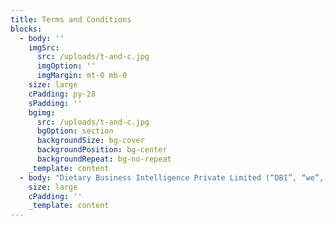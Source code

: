 ```yaml
---
title: Terms and Conditions
blocks:
  - body: ''
    imgSrc:
      src: /uploads/t-and-c.jpg
      imgOption: ''
      imgMargin: mt-0 mb-0
    size: large
    cPadding: py-28
    sPadding: ''
    bgimg:
      src: /uploads/t-and-c.jpg
      bgOption: section
      backgroundSize: bg-cover
      backgroundPosition: bg-center
      backgroundRepeat: bg-no-repeat
    _template: content
  - body: "Dietary Business Intelligence Private Limited (“DBI”, “we”, “us”, and phrases of comparable meanings) affords this internet site (in those phrases, we discuss with this web website online and any successor sites, the “Site”), to you challenge to the subsequent phrases and situations of usage (those “Terms”): Before the usage of the Site, please study those Terms You agree to those Terms, in addition to all regulations and recommendations which might be integrated into those Terms, whilst you get entry to or use the Site. You might not use this Site in case you don’t comply with all Terms. The term “you”, refers to you, the viewer or person of our Web Site.\n\n>\n\n## Acceptance Of Agreement\n\nThis Terms of Use Agreement (“Agreement”) governs your use of our web website online (the “Site”) and is binding on you. This Agreement is the handiest and whole settlement among us. It supersedes any previous agreements, representations and warranties with recognize to the web website online, its content material, merchandise, or offerings, in addition to the challenge matter.  We can also additionally amend this Agreement at any time, without previous work to you. You have to study the modern Agreement earlier than you operate the Site.\n\n>\n\n## Privacy Policy\n\nThis Agreement consists of our Privacy Policy. You agree that the Site can be used to collect, use, and divulge individually identifiable facts as defined withinside the Privacy Policy. \_\n\n>\n\n## Registration\n\nYou agree to those phrases and situations whilst you create an account at the Site. \_\_\_\_\n\nProvide correct, current, and whole facts (“Registration Data”) as asked via way of means of Site registration forms.\n\n>\n\n## Keep your password secure\n\nMaintain and directly replace your Registration Data and some other facts which you offer to DBI so that you can hold it current, correct, whole, and up to date\_\_\n\nAccept all dangers related to unauthorized get entry to in your Registration Data or some other facts which you offer us.\_All hobby in your DBI Account is your duty. You additionally need to pay all DBI fees.\n\n>\n\n## Refunds\n\nAny payment initiated or completed to DBI Account is non-refundable. Refund obligations are subjected to the nature of the business deal. However, we declare the payments for our services as non-refundable.\n\n>\n\n## Service Marks\n\nDBI software program and internet site are registered carrier marks.\_Other corporation and product names which might be stated in this Site can be emblems in their respective proprietor.\n\n>\n\n## Limited License; Permitted Uses\n\nA non-exclusive, nontransferable, and revocable license is granted to you \_\_\_\_\n\nThis Agreement ought to be accompanied so that you can advantage get entry to to and use the Site. \_\_\_\_\n\nYou can also additionally use the Site handiest for personal, internal, and non-industrial purposes \_\_\_\_\n\nYou can also additionally print off discrete facts handiest on your internal, personal, and non-industrial use, supplied you hold all copyrights and different regulations.\n\nYou can also additionally handiest use the offerings supplied via way of means of us thru this Site. They might not be resold, leased or supplied in some other way to anyone. User Prohibitions and Restrictions The following regulations and prohibitions observe in your license for having access to and the usage of the Site, in addition to any facts, files or substances (collectively “Content and Material”): \_\_\_\_\n\nCopy, print, (besides for the restrained motive said on this settlement), republished, display, transmit, transmit, rent, hire, or mortgage any shape or approach any or all component the Site or any Content and Material retrieved from it \_\_\_\_\n\nUsing Site and any substances from it to create, or as a component, any facts garage and retrieval gadget or database, facts base or comparable resource (in something media now exist or hereafter developed), for industrial distribution. This consists of sale, hire, apartment, or subscription. \_\_\_\_\n\nCreate compilations or by-product works from any Content or Materials at the Site \_\_\_\_\n\nUse Content or Materials at the Site in any manner that could infringe any copyrights, highbrow belongings rights, proprietary rights, or belongings rights people.\n\nRemove, adjust or difficult to understand any copyright notices or proprietary notices or phrases of use contained at the Site \_\_\_\_\n\nAny part of the Site may be accessed through the Internet or different generation this is to be had now or withinside the destiny \_\_\_\_\n\nRemove, decompile and disassemble any Site software program. Use any community tracking or discovery software program for Site structure determination. \_\_\n\nUse any guide or automated manner to extract facts from the Site \_\_\_\_\n\nUse the Site to acquire facts or transmit it \_\_\_\_\n\nunsolicited industrial e-mail \_\_\_\_\n\nEmail that makes use of headers, invalid domains, or different misleading way of addressing \_\_\_\_\n\nUnsolicited tele calls or facsimile transmissions \_\_\_\_\n\nUse the Site in a manner this is opposite to any relevant country or countrywide regulation concerning e-mail, facsimile transmissions, or phone solicitations\_\_\_\n\nExport or re-export the Site, any component thereof, and any software program on hand on or thru it, in violation the export manipulate legal guidelines of India Linking with the Site You can hyperlink our internet site handiest in case you are eligible as according to the situations enlisted below: \_\_\_\_\n\nYou ought to now no longer cast off or difficult to understand via way of means of framing or some other way, advertisements, copyright notices, or different notices in this Site. \_\_\_\n\nYour web website online isn’t concerned in unlawful or pornographic hobby \_\_\_\_\n\nYou ought to without delay stop linking to the Site upon our request\n\n>\n\n## Advertisers\n\nSponsorships and marketing and marketing can be protected at the Site. Sponsors and advertisers are answerable for making sure that the cloth submitted to be protected at the Site is accurate and in compliance with relevant legal guidelines.  We can’t be held answerable for any illegality, inaccuracy, or trouble in advertiser’s and sponsor’s substances. DBI360 internet site and software program has the authority to disclaim any commercial that appears irrelevant to them.\n\n>\n\n## Corrections, Errors and Changes\n\nWe don’t warrant or constitute that the Site is loose from errors, viruses, or different dangerous additives or that any defects could be fixed. The Site does now no longer assure that facts could be correct, reliable, timely, or in any other case reliable. We reserve the proper to adjust the internet site at any given time, with out word. We reserve the proper to adjust or cast off any content material, facts, or files performing in this Site at our sole discretion.\n\n>\n\n## Third Party Content\n\nSites can also additionally include celebration content material. These hyperlinks can also additionally can help you get entry to them.\_We can’t be held accountable or accountable for any errors, misstatements or defamation of regulation, defamation or omissions, falsehoods, obscenity or profanity in any statements, critiques, representations, or some other content material at the Site. \_The critiques and facts contained in celebration content material are entirely the author’s mind and do now no longer always mirror our beliefs.\n\n>\n\n## Unlawful Activity\n\nWe reserve the proper now no longer to analyze any lawsuits or violations of this Agreement.\n\n>\n\n## Indemnification\n\nYou comply with indemnify and guard us, our partners, officers, administrators and employees, successors and assigns, providers of facts, files, lawyers and advertisers (collectively, “Affiliated Parties”) from any legal responsibility loss, declare, expense, which include affordable legal professional fees, attributable to your violation of this Agreement and/or use of the Site.\n\n>\n\n## Disclaimer\n\nThe facts, content material, and files to be had from or thru this web website online are supplied “As is,” “As to be had,” with all faults, and all warranties expressed or implied are disclaimed. This consists of, however now no longer restrained to, the disclaimer of any implied warranties merchantability and health to a selected purposes. Services and facts can also additionally include problems, errors, or different obstacles. We and our affiliated events aren’t at risk of you on your use of any facts or offerings. The negation and obstacle of damages set forth above are essential factors of the premise of the good deal among us and you. This web website online, the merchandise, offerings files, facts and files presented, might now no longer be supplied if such obstacles have been now no longer in place.  You aren’t eligible to acquire any recommendation or facts from us thru this web website online or in any other case. All duty and legal responsibility for damages prompted approximately viruses contained withinside the digital documents containing a shape, or document, is disclaimed.\n\n>\n\n## Information\n\nYou agree which you are accountable to all cloth submitted and that it’s far your duty.\n\n>\n\n## Third-Party Merchant Policy\n\nWhile you’re on Merchant sites, all rules, regulations (which include privateness regulations), and running strategies will observe. Merchants are answerable for any facts you offer to us. Both Merchants and we’re unbiased contractors. Neither celebration is allowed to make representations or devote some other manner.\n\n>\n\n## Statements for Site\n\nForward-searching statements can be made at the Site concerning our prospects, strategies, monetary performance, destiny financial performance, and call for for our merchandise and offerings.  These statements are primarily based totally on a whole lot of assumptions and estimates which might be challenge to giant uncertainties. Many of those uncertainties are past our manipulate. Forward-searching statements are people who fall withinside the secure harbors of securities regulation. This Site and any facts it consists of do now no longer represent a suggestion to promote securities or a solicitation thereof. The facts herein isn’t supposed to be or will be deemed to were integrated in any securities-associated filings.\n\n>\n\n## Links to Other Web Sites\n\nWe could have hyperlinks from different internet site hyperlinks. The content material, accuracy, critiques, or content material of such Web pages are past our manipulate. We have now no longer reviewed, monitored, or demonstrated their accuracy or completeness. Our inclusion of any connected web website online on our web website online does now no longer imply that we approve or advise the web website online. You accomplish that at your personal chance in case you go away our Site to get entry to those 0.33-celebration websites.\n\n>\n\n## Copyrights and Copyright Agents\n\nWe recognize highbrow belongings rights of others and ask which you do the same. Please allow us to realize in case you experience that copyright infringement has taken place withinside the manner you accept as true with your paintings become copied. \_\_\_\_\_\n\nA bodily or digital signature of the character legal via way of means of the proprietor to behave for the copyright proprietor. \_\_\_\_\n\nA description of the copyrighted works which you declare were infringed \_\_\_\_\_\n\nOn the Site, you could discover a description of the vicinity wherein the cloth you declare is infringing. Your address, phone wide variety and e-mail address. \_\_\_\_\_\n\nYou will claim which you are sure that the disputed use of the copyright proprietor’s copyright isn’t legal via way of means of its agent or the regulation\_\_\_\_\n\nUnder penalty of perjury, you may make an announcement that the facts for your Notice is accurate and which you are both the copyright proprietor or legal via way of means of the copyright proprietor to behave for them. \_\n\nUse the touch shape in this web website online to attain us.\n\n>\n\n## Press Releases and Information\n\nThis Site consists of facts and press releases concerning us. These facts and any press releases aren’t challenge to any responsibility or duty. We do now no longer advise facts approximately agencies apart from our press releases.\n\n>\n\n## Legal Compliance\n\nYou agree to stick to all relevant legal guidelines, ordinances, and policies pertaining your use of the Site, the Content, and Materials.\n\n>\n\n## Miscellaneous\n\nThis Agreement will be taken into consideration as though it have been done in Bhubaneswar, India. It will be ruled and construed consistent with the legal guidelines of India.\_This settlement will restrict all actions.\_This Agreement’s language will be taken to mirror its honest meaning, and now no longer as an announcement of intent.\_In the occasion of an acquisition or sale, this Agreement, and any integrated agreements in addition to your facts can be robotically transferred via way of means of us to a celebration at our sole discretion.\_If any part of this Agreement is invalid or unenforceable, it will be interpreted according with relevant regulation. The closing components shall stay legitimate and in effect.\_This Agreement will be successful if any content material or facts at the Site is inconsistent or in warfare with it.\_This Agreement does now no longer permit us to waive any provision or the proper to put into effect it.\_Any termination of this Agreement will now no longer influence our rights below the Agreement.\n"
    size: large
    cPadding: ''
    _template: content
---
```


